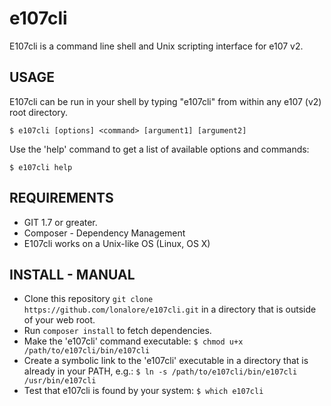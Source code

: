# e107cli

E107cli is a command line shell and Unix scripting interface for e107 v2.

## USAGE

E107cli can be run in your shell by typing "e107cli" from within any e107 (v2) root directory.

    $ e107cli [options] <command> [argument1] [argument2]

Use the 'help' command to get a list of available options and commands:

    $ e107cli help

## REQUIREMENTS

* GIT 1.7 or greater.
* Composer - Dependency Management
* E107cli works on a Unix-like OS (Linux, OS X)

## INSTALL - MANUAL

* Clone this repository `git clone https://github.com/lonalore/e107cli.git` in a directory that is outside of your web root.
* Run `composer install` to fetch dependencies.
* Make the 'e107cli' command executable: `$ chmod u+x /path/to/e107cli/bin/e107cli`
* Create a symbolic link to the 'e107cli' executable in a directory that is already in your PATH, e.g.: `$ ln -s /path/to/e107cli/bin/e107cli /usr/bin/e107cli`
* Test that e107cli is found by your system: `$ which e107cli`

